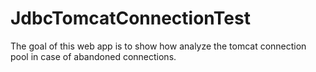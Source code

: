 # JdbcTomcatConnectionTest
The goal of this web app is to show how analyze the tomcat connection pool in case of abandoned connections.
